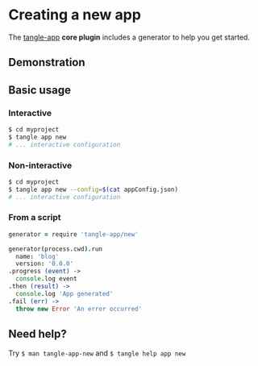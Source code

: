 # Creating a new app

The [tangle-app](https://github.com/tanglejs/app) **core plugin** includes a
generator to help you get started.

## Demonstration

<script
  type="text/javascript"
  src="https://asciinema.org/a/8801.js"
  id="asciicast-8801"
  data-speed="2"
  data-size="small"
  data-autoplay="1" async></script>

## Basic usage

### Interactive

```bash
$ cd myproject
$ tangle app new
# ... interactive configuration
```

### Non-interactive

```bash
$ cd myproject
$ tangle app new --config=$(cat appConfig.json)
# ... interactive configuration
```

### From a script

```coffeescript
generator = require 'tangle-app/new'

generator(process.cwd).run
  name: 'blog'
  version: '0.0.0'
.progress (event) ->
  console.log event
.then (result) ->
  console.log 'App generated'
.fail (err) ->
  throw new Error 'An error occurred'
```

## Need help?

Try `$ man tangle-app-new` and `$ tangle help app new`

